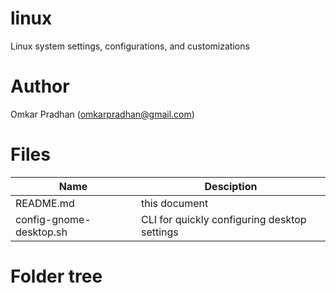 # linux
Linux system settings, configurations, and customizations 

# Author 

Omkar Pradhan (omkarpradhan@gmail.com)

# Files
| Name | Desciption |
|------|------------|
|README.md| this document|
|config-gnome-desktop.sh|CLI for quickly configuring desktop settings|

# Folder tree



